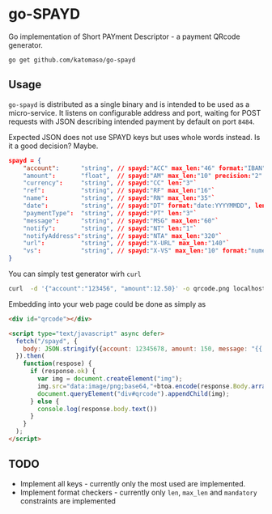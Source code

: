 # go-SPAYD

Go implementation of Short PAYment Descriptor - a payment QRcode generator.

`go get github.com/katomaso/go-spayd`

## Usage

`go-spayd` is distributed as a single binary and is intended to be used as a
micro-service. It listens on configurable address and port, waiting for POST
requests with JSON describing intended payment by default on port `8484`.

Expected JSON does not use SPAYD keys but uses whole words instead. Is it a good
decision? Maybe.

```JSON
spayd = {
	"account":      "string", // spayd:"ACC" max_len:"46" format:"IBAN" mandatory:"true"`
	"amount":       "float",  // spayd:"AM" max_len:"10" precision:"2" mandatory:"true"`
	"currency":     "string", // spayd:"CC" len:"3"`
	"ref":          "string", // spayd:"RF" max_len:"16"`
	"name":         "string", // spayd:"RN" max_len:"35"`
	"date":         "string", // spayd:"DT" format:"date:YYYYMMDD", len:"8"`
	"paymentType":  "string", // spayd:"PT" len:"3"`
	"message":      "string", // spayd:"MSG" max_len:"60"`
	"notify":       "string", // spayd:"NT" len:"1"`
	"notifyAddress":"string", // spayd:"NTA" max_len:"320"`
	"url":          "string", // spayd:"X-URL" max_len:"140"`
	"vs":           "string", // spayd:"X-VS" max_len:"10" format:"numeric"`
}
```

You can simply test generator wirh `curl`

```sh
curl  -d '{"account":"123456", "amount":12.50}' -o qrcode.png localhost:8484
```

Embedding into your web page could be done as simply as

```html
<div id="qrcode"></div>

<script type="text/javascript" async defer>
  fetch("/spayd", {
    body: JSON.stringify({account: 12345678, amount: 150, message: "{{.Person.Email}}"})
  }).then(
    function(respose) {
      if (response.ok) {
        var img = document.createElement("img");
        img.src="data:image/png;base64,"+btoa.encode(response.Body.arrayBuffer())
        document.queryElement("div#qrcode").appendChild(img);
      } else {
        console.log(response.body.text())
      }
    }
  );
</script>
```

## TODO

* Implement all keys - currently only the most used are implemented.
* Implement format checkers - currently only `len`, `max_len` and `mandatory` constraints are implemented